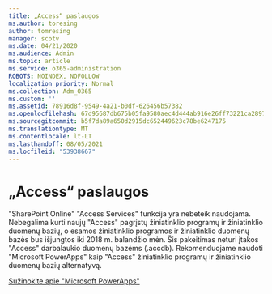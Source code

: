 ```yaml
---
title: „Access“ paslaugos
ms.author: toresing
author: tomresing
manager: scotv
ms.date: 04/21/2020
ms.audience: Admin
ms.topic: article
ms.service: o365-administration
ROBOTS: NOINDEX, NOFOLLOW
localization_priority: Normal
ms.collection: Adm_O365
ms.custom: ''
ms.assetid: 78916d8f-9549-4a21-b0df-626456b57382
ms.openlocfilehash: 67d95687db675b05fa9580aec4d444ab916e26ff73221ca289791b80807ca62f
ms.sourcegitcommit: b5f7da89a650d2915dc652449623c78be6247175
ms.translationtype: MT
ms.contentlocale: lt-LT
ms.lasthandoff: 08/05/2021
ms.locfileid: "53938667"
---
```

# <a name="access-services"></a>„Access“ paslaugos

"SharePoint Online" "Access Services" funkcija yra nebeteik naudojama. Nebegalima kurti naujų "Access" pagrįstų žiniatinklio programų ir žiniatinklio duomenų bazių, o esamos žiniatinklio programos ir žiniatinklio duomenų bazės bus išjungtos iki 2018 m. balandžio mėn. Šis pakeitimas neturi įtakos "Access" darbalaukio duomenų bazėms (.accdb). Rekomenduojame naudoti "Microsoft PowerApps" kaip "Access" žiniatinklio programų ir žiniatinklio duomenų bazių alternatyvą. 
  
[Sužinokite apie "Microsoft PowerApps"](https://powerapps.microsoft.com/)
  